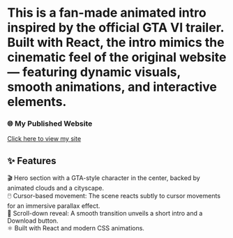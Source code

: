 # This is a fan-made animated intro inspired by the official GTA VI trailer. Built with React, the intro mimics the cinematic feel of the original website — featuring dynamic visuals, smooth animations, and interactive elements.

### 🌐 My Published Website
[Click here to view my site](https://gta-vi-intro.vercel.app/)

## ✨ Features
🎬 Hero section with a GTA-style character in the center, backed by animated clouds and a cityscape.  
🖱️ Cursor-based movement: The scene reacts subtly to cursor movements for an immersive parallax effect.  
🔽 Scroll-down reveal: A smooth transition unveils a short intro and a Download button.  
⚛️ Built with React and modern CSS animations.  
